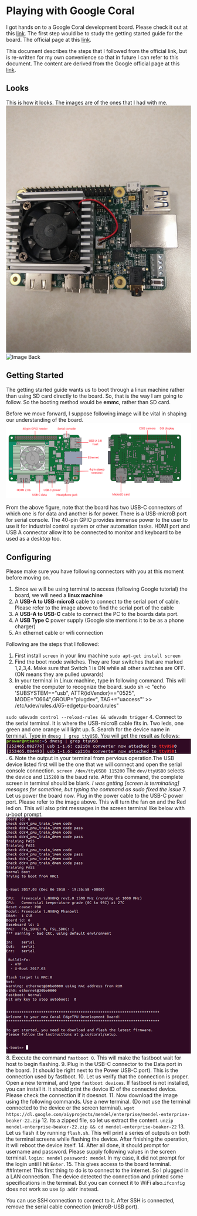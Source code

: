 # Playing with Google Coral

I got hands on to a Google Coral development board. Please check it out at this [link](https://coral.withgoogle.com/products/dev-board/). The first step would be to study the getting started guide for the board. The official page at this [link](https://coral.withgoogle.com/tutorials/devboard/).

This document describes the steps that I followed from the official link, but is re-written for my own convenience so that in future I can refer to this document. The content are derived from the Google official page at this [link](https://coral.withgoogle.com/tutorials/devboard/).

## Looks
This is how it looks. The images are of the ones that I had with me.
![Image Front](frontCoral.png)
![Image Back](backCoral.png)

## Getting Started
The getting started guide wants us to boot through a linux machine rather than using SD card directly to the board. So, that is the way I am going to follow. So the booting method would be **emmc**, rather than SD card. 

Before we move forward, I suppose following image will be vital in shaping our understanding of the board.
![board connections](connectors.png)

From the above figure, note that the board has two USB-C connectors of which one is for data and another is for power. There is a USB-microB port for serial console. The 40-pin GPIO provides immense power to the user to use it for industrial control system or other automation tasks. HDMI port and USB A connector allow it to be connected to monitor and keyboard to be used as a desktop too.

## Configuring
Please make sure you have following connectors with you at this moment before moving on.
1. Since we will be using terminal to access (following Google tutorial) the board, we will need a **linux machine**
2. A **USB-A to USB-microB** cable to connect to the serial port of cable. Please refer to the image above to find  the serial port of the cable
3. A **USB-A to USB-C** cable to connect the PC to the boards data port.
4. A **USB Type C** power supply (Google site mentions it to be as a phone charger)
5. An ethernet cable or wifi connection

Following are the steps that I followed:
1. First install `screen` in your linu machine
`sudo apt-get install screen`
2. Find the boot mode switches. They are four switches that are marked 1,2,3,4. Make sure that Switch 1 is ON while all other switches are OFF. (ON means they are pulled upwards)
3. In your terminal in Linux machine, type in following command. This will enable the computer to recognize the board.
sudo sh -c "echo 'SUBSYSTEM==\"usb\", ATTR{idVendor}==\"0525\", MODE=\"0664\",GROUP=\"plugdev\", TAG+=\"uaccess\"' >> /etc/udev/rules.d/65-edgetpu-board.rules"
  
`sudo udevadm control --reload-rules && udevadm trigger`
4. Connect to the serial terminal. It is where the USB-microB cable fits in. Two leds, one green and one orange will light up.
5. Search for the device name in terminal. Type in `dmesg | grep ttyUSB`. You will get the result as follows:
![finding usb](usbFinding.png).
6. Note the output in your terminal from pervious operation.The USB device listed first will be the one that we will connect and open the serial console connection.
`screen /dev/ttyUSB0 115200` The `dev/ttyUSB0` selects the device and `115200` is the baud rate. After this command, the complete screen in terminal should be blank.
*I was getting [screen is terminating] mesages for sometime, but typing the command as sudo fixed the issue*
7. Let us power the board now. Plug in the power cable to the USB-C power port. Please refer to the image above. This will turn the fan on and  the Red led on. This will also print messages in the screen  terminal like below with u-boot prompt.
![](message1.png)
8. Execute the command `fastboot 0`. This will make the fastboot wait for host to begin flashing.
9. Plug in the USB-C connector to the Data port in the board. (It should be right next to the Power USB-C port). This is the connection used by fastboot. 
10. Let us verify that the connection is proper. Open a new terminal, and type `fastboot devices`. If fastboot is not installed, you can install it. It should print the device ID of the connected device. Please check the connection if it doesnot.
11. Now download the image using the following commands. Use a new terminal. (Do not use the terminal connected to the device or the screen terminal).
`wget https://dl.google.com/aiyprojects/mendel/enterprise/mendel-enterprise-beaker-22.zip`
12. Its a zipped file, so let us extract the content.
`unzip mendel-enterprise-beaker-22.zip && cd mendel-enterprise-beaker-22`
13. Let us flash it by running `flash.sh`. This will print a series of outputs on both the terminal screens while flashing the device. After finishing the operation, it will reboot the device itself.
14. After all done, it should prompt for username and password. Please supply following values in the screen terminal.
`login: mendel`
`password: mendel`
In my case, it did not prompt for the login  until I hit `Enter`.
15. This gives access to the board terminal.
##Internet
This first thing to do is to connect to the internet. So I plugged in a LAN connection. The device detected the connection and printed some specifications in the terminal. But you can connect it to WiFi also.`ifconfig` does not work so use `ip addr` instead.

You can use SSH connection to connect to it. After SSH is connected, remove the serial cable connection (microB-USB port).






